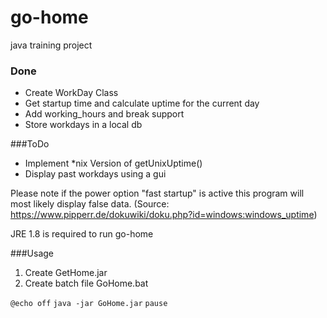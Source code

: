 # go-home
java training project

### Done
- Create WorkDay Class
- Get startup time and calculate uptime for the current day
-	Add working_hours and break support
-	Store workdays in a local db

###ToDo

-	Implement *nix Version of getUnixUptime()
-	Display past workdays using a gui

Please note if the power option "fast startup" is active this program will most likely display 
false data. (Source: https://www.pipperr.de/dokuwiki/doku.php?id=windows:windows_uptime)

JRE 1.8 is required to run go-home

###Usage

1. Create GetHome.jar
2. Create batch file GoHome.bat 

`@echo off`
`java -jar GoHome.jar`
`pause`
